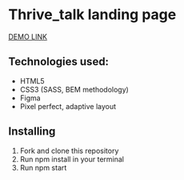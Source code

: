 # Thrive_talk landing page

[DEMO LINK](https://taniazt.github.io/Thrive-Talk/)

## Technologies used:

- HTML5
- CSS3 (SASS, BEM methodology)
- Figma
- Pixel perfect, adaptive layout

## Installing

1. Fork and clone this repository
2. Run npm install in your terminal
3. Run npm start
